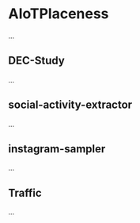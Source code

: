 # AIoTPlaceness

...

## DEC-Study

...

## social-activity-extractor

...

## instagram-sampler

...

## Traffic

...
